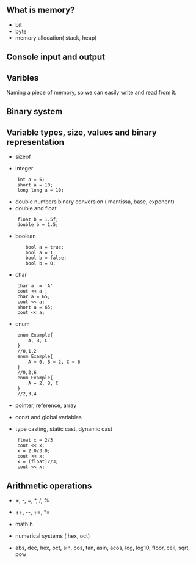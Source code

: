 ## What is memory?
- bit
- byte
- memory allocation( stack, heap)

## Console input and output

## Varibles
Naming a piece of memory, so we can easily write and read from it.

## Binary system

## Variable types, size, values and binary representation

- sizeof

- integer

```
	int a = 5;
	short a = 10;
	long long a = 10;
```

- double numbers binary conversion ( mantissa, base, exponent)
- double and float

```
	float b = 1.5f;
	double b = 1.5;
```

- boolean 

```
       bool a = true;
       bool a = 1;
       bool b = false;
       bool b = 0;
```

- char 

``` 
	char a  = 'A' 
	cout << a ;
	char a = 65;
	cout << a;
	short a = 65;
	cout << a; 
```

- enum


```
	enum Example{
		A, B, C	
	}
	//0,1,2
	enum Example{
		A = 0, B = 2, C = 6	
	}
	//0,2,6
	enum Example{
		A = 2, B, C	
	}
	//2,3,4
```

- pointer, reference, array 

- const and global variables

- type casting, static cast, dynamic cast


``` 
	float x = 2/3
	cout << x;
	x = 2.0/3.0;
	cout << x;
	x = (float)2/3;
	cout << x;
```

## Arithmetic operations

- +, -, =, *, /, %

- ++, --, +=, *= 

- math.h

- numerical systems ( hex, oct)

- abs, dec, hex, oct, sin, cos, tan, asin, acos, log, log10, floor, ceil, sqrt, pow
